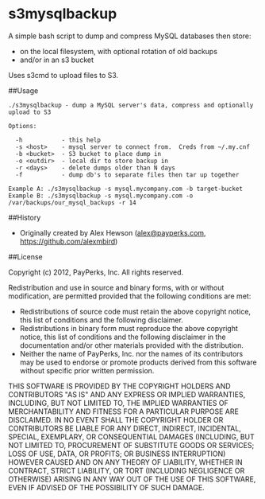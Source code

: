 s3mysqlbackup
=============
A simple bash script to dump and compress MySQL databases then store:
* on the local filesystem, with optional rotation of old backups
* and/or in an s3 bucket

Uses s3cmd to upload files to S3.


##Usage
```
./s3mysqlbackup - dump a MySQL server's data, compress and optionally upload to S3

Options:

  -h           - this help
  -s <host>    - mysql server to connect from.  Creds from ~/.my.cnf
  -b <bucket>  - S3 bucket to place dump in
  -o <outdir>  - local dir to store backup in
  -r <days>    - delete dumps older than N days
  -f           - dump db's to separate files then tar up together

Example A: ./s3mysqlbackup -s mysql.mycompany.com -b target-bucket
Example B: ./s3mysqlbackup -s mysql.mycompany.com -o /var/backups/our_mysql_backups -r 14
```


##History
* Originally created by Alex Hewson (alex@payperks.com, https://github.com/alexmbird)


##License

Copyright (c) 2012, PayPerks, Inc.
All rights reserved.

Redistribution and use in source and binary forms, with or without modification, are permitted provided that the following conditions are met:
* Redistributions of source code must retain the above copyright notice, this list of conditions and the following disclaimer.
* Redistributions in binary form must reproduce the above copyright notice, this list of conditions and the following disclaimer in the documentation and/or other materials provided with the distribution.
* Neither the name of PayPerks, Inc. nor the names of its contributors may be used to endorse or promote products derived from this software without specific prior written permission.

THIS SOFTWARE IS PROVIDED BY THE COPYRIGHT HOLDERS AND CONTRIBUTORS "AS IS" AND ANY EXPRESS OR IMPLIED WARRANTIES, INCLUDING, BUT NOT LIMITED TO, THE IMPLIED WARRANTIES OF MERCHANTABILITY AND FITNESS FOR A PARTICULAR PURPOSE ARE DISCLAIMED. IN NO EVENT SHALL THE COPYRIGHT HOLDER OR CONTRIBUTORS BE LIABLE FOR ANY DIRECT, INDIRECT, INCIDENTAL, SPECIAL, EXEMPLARY, OR CONSEQUENTIAL DAMAGES (INCLUDING, BUT NOT LIMITED TO, PROCUREMENT OF SUBSTITUTE GOODS OR SERVICES; LOSS OF USE, DATA, OR PROFITS; OR BUSINESS INTERRUPTION) HOWEVER CAUSED AND ON ANY THEORY OF LIABILITY, WHETHER IN CONTRACT, STRICT LIABILITY, OR TORT (INCLUDING NEGLIGENCE OR OTHERWISE) ARISING IN ANY WAY OUT OF THE USE OF THIS SOFTWARE, EVEN IF ADVISED OF THE POSSIBILITY OF SUCH DAMAGE.

